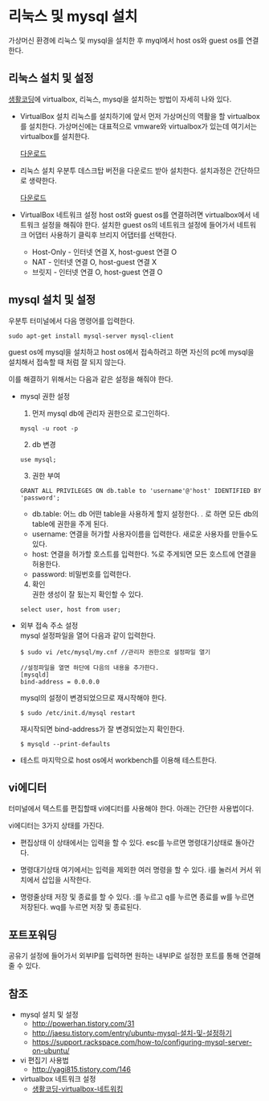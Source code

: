 # 리눅스 및 mysql 설치
가상머신 환경에 리눅스 및 mysql을 설치한 후 myql에서 host os와 guest os를 연결한다.

## 리눅스 설치 및 설정
[생활코딩](https://opentutorials.org)에 virtualbox, 리눅스, mysql을 설치하는 방법이 자세히 나와 있다.

- VirtualBox 설치
  리눅스를 설치하기에 앞서 먼저 가상머신의 역활을 할 virtualbox를 설치한다. 가상머신에는 대표적으로 vmware와 virtualbox가 있는데 여기서는 virtualbox를 설치한다.

  [다운로드](https://www.virtualbox.org/wiki/Downloads)

- 리눅스 설치
  우분투 데스크탑 버전을 다운로드 받아 설치한다. 설치과정은 간단하므로 생략한다.

  [다운로드](http://www.ubuntu.com/download)

- VirtualBox 네트워크 설정
  host ost와 guest os를 연결하려면 virtualbox에서 네트워크 설정을 해줘야 한다. 설치한 guest os의 네트워크 설정에 들어가서 네트워크 어댑터 사용하기 클릭후 브리지 어댑터를 선택한다.

  - Host-Only - 인터넷 연결 X, host-guest 연결 O
  - NAT - 인터넷 연결 O, host-guest 연결 X
  - 브릿지 - 인터넷 연결 O, host-guest 연결 O

## mysql 설치 및 설정
우분투 터미널에서 다음 명령어를 입력한다.
```
sudo apt-get install mysql-server mysql-client
```
guest os에 mysql을 설치하고 host os에서 접속하려고 하면 자신의 pc에 mysql을 설치해서 접속할 때 처럼 잘 되지 않는다.

이를 해결하기 위해서는 다음과 같은 설정을 해줘야 한다.
- mysql 권한 설정  
  1. 먼저 mysql db에 관리자 권한으로 로그인하다.
    ```
    mysql -u root -p
    ```
  2. db 변경
    ```
    use mysql;
    ```
  3. 권한 부여
    ```
    GRANT ALL PRIVILEGES ON db.table to 'username'@'host' IDENTIFIED BY 'password';
    ```
    - db.table: 어느 db 어떤 table을 사용하게 할지 설정한다. *.* 로 하면 모든 db의 table에 권한을 주게 된다.
    - username: 연결을 허가할 사용자이름을 입력한다. 새로운 사용자를 만들수도 있다.
    - host: 연결을 허가할 호스트를 입력한다. %로 주게되면 모든 호스트에 연결을 허용한다.
    - password: 비밀번호를 입력한다.
  4. 확인  
    권한 생성이 잘 됬는지 확인할 수 있다.
    ```
    select user, host from user;
    ```

- 외부 접속 주소 설정  
  mysql 설정파일을 열어 다음과 같이 입력한다.
  ```
  $ sudo vi /etc/mysql/my.cnf //관리자 권한으로 설정파일 열기

  //설정파일을 열면 하단에 다음의 내용을 추가한다.
  [mysqld]
  bind-address = 0.0.0.0
  ```
  mysql의 설정이 변경되었으므로 재시작해야 한다.
  ```
  $ sudo /etc/init.d/mysql restart
  ```
  재시작되면 bind-address가 잘 변경되었는지 확인한다.
  ```
  $ mysqld --print-defaults
  ```

- 테스트
  마지막으로 host os에서 workbench를 이용해 테스트한다.

## vi에디터
터미널에서 텍스트를 편집할때 vi에디터를 사용해야 한다. 아래는 간단한 사용법이다.

vi에디터는 3가지 상태를 가진다.
- 편집상태
  이 상태에서는 입력을 할 수 있다. esc를 누르면 명령대기상태로 돌아간다.

- 명령대기상태
  여기에서는 입력을 제외한 여러 명령을 할 수 있다. i를 눌러서 커서 위치에서 삽입을 시작한다.

- 명령줄상태
  저장 및 종료를 할 수 있다. :를 누르고 q를 누르면 종료를 w를 누르면 저장된다. wq를 누르면 저장 및 종료된다.

## 포트포워딩
공유기 설정에 들어가서 외부IP를 입력하면 원하는 내부IP로 설정한 포트를 통해 연결해줄 수 있다. 

## 참조
- mysql 설치 및 설정
  - http://powerhan.tistory.com/31
  - http://jaesu.tistory.com/entry/ubuntu-mysql-설치-및-설정하기
  - https://support.rackspace.com/how-to/configuring-mysql-server-on-ubuntu/
- vi 편집기 사용법
  - http://yagi815.tistory.com/146
- virtualbox 네트워크 설정
  - [생활코딩-virtualbox-네트워킹](https://opentutorials.org/course/173/1288)
